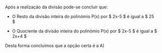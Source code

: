 Após a realização da divisão pode-se concluir que: 

- O Resto da divisão inteira do polinómio P(x) por $ 2x-5 $ é igual a $ 25 $

- O Quociente da divisão inteira do polinómio P(x) por $ 2x-5 $ é igual a $ 2x+4  $

Desta forma concluímos que a opção certa é a A)
